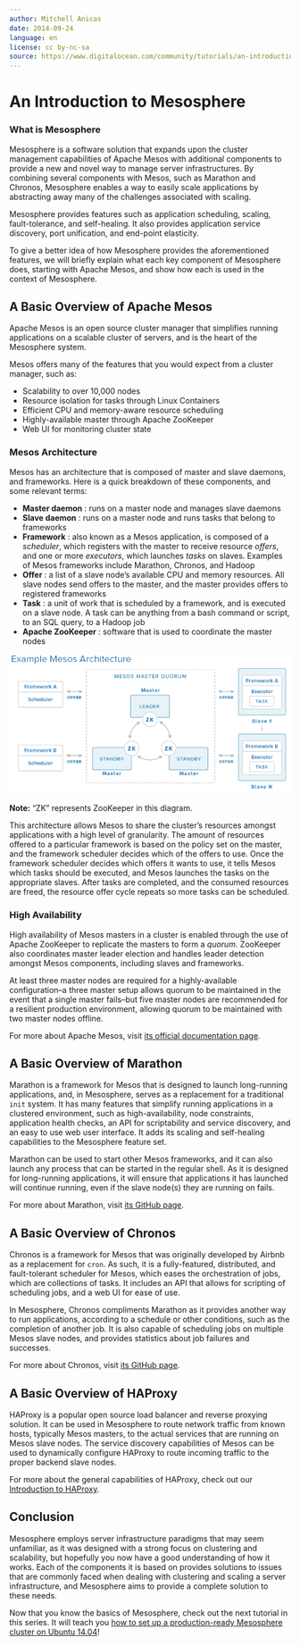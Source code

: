 ```yaml
---
author: Mitchell Anicas
date: 2014-09-24
language: en
license: cc by-nc-sa
source: https://www.digitalocean.com/community/tutorials/an-introduction-to-mesosphere
---
```


# An Introduction to Mesosphere

### What is Mesosphere

Mesosphere is a software solution that expands upon the cluster management capabilities of Apache Mesos with additional components to provide a new and novel way to manage server infrastructures. By combining several components with Mesos, such as Marathon and Chronos, Mesosphere enables a way to easily scale applications by abstracting away many of the challenges associated with scaling.

Mesosphere provides features such as application scheduling, scaling, fault-tolerance, and self-healing. It also provides application service discovery, port unification, and end-point elasticity.

To give a better idea of how Mesosphere provides the aforementioned features, we will briefly explain what each key component of Mesosphere does, starting with Apache Mesos, and show how each is used in the context of Mesosphere.

## A Basic Overview of Apache Mesos

Apache Mesos is an open source cluster manager that simplifies running applications on a scalable cluster of servers, and is the heart of the Mesosphere system.

Mesos offers many of the features that you would expect from a cluster manager, such as:

- Scalability to over 10,000 nodes
- Resource isolation for tasks through Linux Containers
- Efficient CPU and memory-aware resource scheduling
- Highly-available master through Apache ZooKeeper
- Web UI for monitoring cluster state

### Mesos Architecture

Mesos has an architecture that is composed of master and slave daemons, and frameworks. Here is a quick breakdown of these components, and some relevant terms:

- **Master daemon** : runs on a master node and manages slave daemons
- **Slave daemon** : runs on a master node and runs tasks that belong to frameworks
- **Framework** : also known as a Mesos application, is composed of a _scheduler_, which registers with the master to receive resource _offers_, and one or more _executors_, which launches _tasks_ on slaves. Examples of Mesos frameworks include Marathon, Chronos, and Hadoop
- **Offer** : a list of a slave node’s available CPU and memory resources. All slave nodes send offers to the master, and the master provides offers to registered frameworks
- **Task** : a unit of work that is scheduled by a framework, and is executed on a slave node. A task can be anything from a bash command or script, to an SQL query, to a Hadoop job
- **Apache ZooKeeper** : software that is used to coordinate the master nodes

![Mesos Architecture](https://raw.githubusercontent.com/opendocs-md/do-tutorials-images/master/img/mesosphere/mesos_architecture.png)

**Note:** “ZK” represents ZooKeeper in this diagram.

This architecture allows Mesos to share the cluster’s resources amongst applications with a high level of granularity. The amount of resources offered to a particular framework is based on the policy set on the master, and the framework scheduler decides which of the offers to use. Once the framework scheduler decides which offers it wants to use, it tells Mesos which tasks should be executed, and Mesos launches the tasks on the appropriate slaves. After tasks are completed, and the consumed resources are freed, the resource offer cycle repeats so more tasks can be scheduled.

### High Availability

High availability of Mesos masters in a cluster is enabled through the use of Apache ZooKeeper to replicate the masters to form a _quorum_. ZooKeeper also coordinates master leader election and handles leader detection amongst Mesos components, including slaves and frameworks.

At least three master nodes are required for a highly-available configuration–a three master setup allows quorum to be maintained in the event that a single master fails–but five master nodes are recommended for a resilient production environment, allowing quorum to be maintained with two master nodes offline.

For more about Apache Mesos, visit [its official documentation page](http://mesos.apache.org/documentation/latest/).

## A Basic Overview of Marathon

Marathon is a framework for Mesos that is designed to launch long-running applications, and, in Mesosphere, serves as a replacement for a traditional `init` system. It has many features that simplify running applications in a clustered environment, such as high-availability, node constraints, application health checks, an API for scriptability and service discovery, and an easy to use web user interface. It adds its scaling and self-healing capabilities to the Mesosphere feature set.

Marathon can be used to start other Mesos frameworks, and it can also launch any process that can be started in the regular shell. As it is designed for long-running applications, it will ensure that applications it has launched will continue running, even if the slave node(s) they are running on fails.

For more about Marathon, visit [its GitHub page](https://github.com/mesosphere/marathon).

## A Basic Overview of Chronos

Chronos is a framework for Mesos that was originally developed by Airbnb as a replacement for `cron`. As such, it is a fully-featured, distributed, and fault-tolerant scheduler for Mesos, which eases the orchestration of jobs, which are collections of tasks. It includes an API that allows for scripting of scheduling jobs, and a web UI for ease of use.

In Mesosphere, Chronos compliments Marathon as it provides another way to run applications, according to a schedule or other conditions, such as the completion of another job. It is also capable of scheduling jobs on multiple Mesos slave nodes, and provides statistics about job failures and successes.

For more about Chronos, visit [its GitHub page](https://github.com/mesosphere/chronos).

## A Basic Overview of HAProxy

HAProxy is a popular open source load balancer and reverse proxying solution. It can be used in Mesosphere to route network traffic from known hosts, typically Mesos masters, to the actual services that are running on Mesos slave nodes. The service discovery capabilities of Mesos can be used to dynamically configure HAProxy to route incoming traffic to the proper backend slave nodes.

For more about the general capabilities of HAProxy, check out our [Introduction to HAProxy](an-introduction-to-haproxy-and-load-balancing-concepts).

## Conclusion

Mesosphere employs server infrastructure paradigms that may seem unfamiliar, as it was designed with a strong focus on clustering and scalability, but hopefully you now have a good understanding of how it works. Each of the components it is based on provides solutions to issues that are commonly faced when dealing with clustering and scaling a server infrastructure, and Mesosphere aims to provide a complete solution to these needs.

Now that you know the basics of Mesosphere, check out the next tutorial in this series. It will teach you [how to set up a production-ready Mesosphere cluster on Ubuntu 14.04](how-to-configure-a-production-ready-mesosphere-cluster-on-ubuntu-14-04)!
